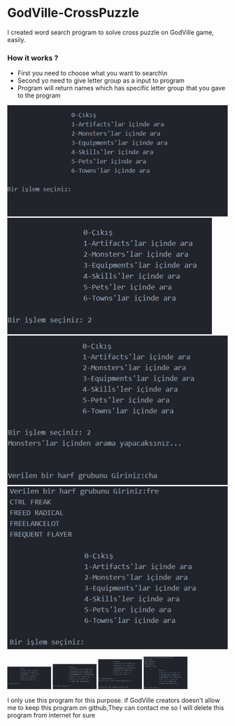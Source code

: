 # GodVille-CrossPuzzle
I created word  search program to solve cross puzzle on GodVille game, easily.


### How it works ?

* First you need to choose what you want to search\n
* Second yo need to give letter group as a input to program 
* Program will return names which has specific letter group that you gave to the program 

![Alt text](https://github.com/ErdalNayir/GodVille-CrossPuzzle/blob/main/1.jpg)
![Alt text](https://github.com/ErdalNayir/GodVille-CrossPuzzle/blob/main/2.jpg)
![Alt text](https://github.com/ErdalNayir/GodVille-CrossPuzzle/blob/main/3.jpg)
![Alt text](https://github.com/ErdalNayir/GodVille-CrossPuzzle/blob/main/5.jpg)

<p float="down">
  <img src="https://github.com/ErdalNayir/GodVille-CrossPuzzle/blob/main/1.jpg" width="100" />
  <img src="https://github.com/ErdalNayir/GodVille-CrossPuzzle/blob/main/2.jpg" width="100" /> 
  <img src="https://github.com/ErdalNayir/GodVille-CrossPuzzle/blob/main/3.jpg" width="100" />
  <img src="https://github.com/ErdalNayir/GodVille-CrossPuzzle/blob/main/5.jpg" width="100" />
</p>




















I only use this program for this purpose. if GodVille creators doesn't allow me to keep this program on github,They can contact me so I will delete this program from internet for sure
